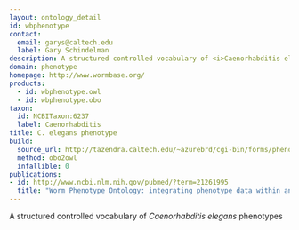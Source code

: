 ```yaml
---
layout: ontology_detail
id: wbphenotype
contact:
  email: garys@caltech.edu
  label: Gary Schindelman
description: A structured controlled vocabulary of <i>Caenorhabditis elegans</i> phenotypes
domain: phenotype
homepage: http://www.wormbase.org/
products:
  - id: wbphenotype.owl
  - id: wbphenotype.obo
taxon:
  id: NCBITaxon:6237
  label: Caenorhabditis
title: C. elegans phenotype
build:
  source_url: http://tazendra.caltech.edu/~azurebrd/cgi-bin/forms/phenotype_ontology_obo.cgi
  method: obo2owl
  infallible: 0
publications:
- id: http://www.ncbi.nlm.nih.gov/pubmed/?term=21261995
  title: "Worm Phenotype Ontology: integrating phenotype data within and beyond the C. elegans community."
---
```


A structured controlled vocabulary of <i>Caenorhabditis elegans</i> phenotypes
